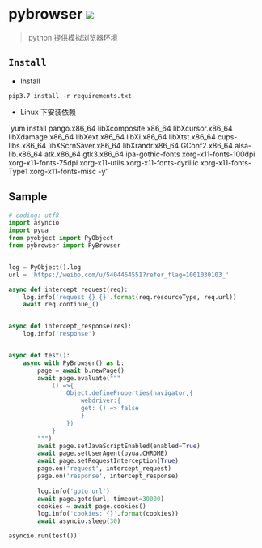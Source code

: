 pybrowser
![](https://img.shields.io/badge/python%20-%203.7-brightgreen.svg)
========
> python 提供模拟浏览器环境 

## `Install`

+ Install

`pip3.7 install -r requirements.txt`

+ Linux 下安装依赖

`yum install pango.x86_64 libXcomposite.x86_64 libXcursor.x86_64 libXdamage.x86_64 libXext.x86_64 libXi.x86_64 libXtst.x86_64 cups-libs.x86_64 libXScrnSaver.x86_64 libXrandr.x86_64 GConf2.x86_64 alsa-lib.x86_64 atk.x86_64 gtk3.x86_64 ipa-gothic-fonts xorg-x11-fonts-100dpi xorg-x11-fonts-75dpi xorg-x11-utils xorg-x11-fonts-cyrillic xorg-x11-fonts-Type1 xorg-x11-fonts-misc -y'


## Sample

``` python
# coding: utf8
import asyncio
import pyua
from pyobject import PyObject
from pybrowser import PyBrowser


log = PyObject().log
url = 'https://weibo.com/u/5404464551?refer_flag=1001030103_'

async def intercept_request(req):
    log.info('request {} {}'.format(req.resourceType, req.url))
    await req.continue_()


async def intercept_response(res):
    log.info('response')


async def test():
    async with PyBrowser() as b:
        page = await b.newPage()
        await page.evaluate("""
            () =>{
                Object.defineProperties(navigator,{
                    webdriver:{
                    get: () => false
                    }
                })
            }
        """)
        await page.setJavaScriptEnabled(enabled=True)
        await page.setUserAgent(pyua.CHROME)
        await page.setRequestInterception(True)
        page.on('request', intercept_request)
        page.on('response', intercept_response)
        
        log.info('goto url')
        await page.goto(url, timeout=30000)
        cookies = await page.cookies()
        log.info('cookies: {}'.format(cookies))
        await asyncio.sleep(30)

asyncio.run(test())
```

